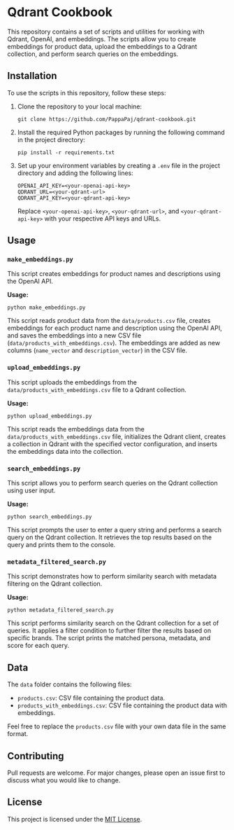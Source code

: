 # Qdrant Cookbook

This repository contains a set of scripts and utilities for working with Qdrant, OpenAI, and embeddings. The scripts allow you to create embeddings for product data, upload the embeddings to a Qdrant collection, and perform search queries on the embeddings.

## Installation

To use the scripts in this repository, follow these steps:

1. Clone the repository to your local machine:

   ```
   git clone https://github.com/PappaPaj/qdrant-cookbook.git
   ```

2. Install the required Python packages by running the following command in the project directory:

   ```
   pip install -r requirements.txt
   ```

3. Set up your environment variables by creating a `.env` file in the project directory and adding the following lines:

   ```
   OPENAI_API_KEY=<your-openai-api-key>
   QDRANT_URL=<your-qdrant-url>
   QDRANT_API_KEY=<your-qdrant-api-key>
   ```

   Replace `<your-openai-api-key>`, `<your-qdrant-url>`, and `<your-qdrant-api-key>` with your respective API keys and URLs.

## Usage

### `make_embeddings.py`

This script creates embeddings for product names and descriptions using the OpenAI API.

**Usage:**

```
python make_embeddings.py
```

This script reads product data from the `data/products.csv` file, creates embeddings for each product name and description using the OpenAI API, and saves the embeddings into a new CSV file (`data/products_with_embeddings.csv`). The embeddings are added as new columns (`name_vector` and `description_vector`) in the CSV file.

### `upload_embeddings.py`

This script uploads the embeddings from the `data/products_with_embeddings.csv` file to a Qdrant collection.

**Usage:**

```
python upload_embeddings.py
```

This script reads the embeddings data from the `data/products_with_embeddings.csv` file, initializes the Qdrant client, creates a collection in Qdrant with the specified vector configuration, and inserts the embeddings data into the collection.

### `search_embeddings.py`

This script allows you to perform search queries on the Qdrant collection using user input.

**Usage:**

```
python search_embeddings.py
```

This script prompts the user to enter a query string and performs a search query on the Qdrant collection. It retrieves the top results based on the query and prints them to the console.

### `metadata_filtered_search.py`

This script demonstrates how to perform similarity search with metadata filtering on the Qdrant collection.

**Usage:**

```
python metadata_filtered_search.py
```

This script performs similarity search on the Qdrant collection for a set of queries. It applies a filter condition to further filter the results based on specific brands. The script prints the matched persona, metadata, and score for each query.

## Data

The `data` folder contains the following files:

- `products.csv`: CSV file containing the product data.
- `products_with_embeddings.csv`: CSV file containing the product data with embeddings.

Feel free to replace the `products.csv` file with your own data file in the same format.

## Contributing

Pull requests are welcome. For major changes, please open an issue first to discuss what you would like to change.

## License

This project is licensed under the [MIT License](https://opensource.org/licenses/MIT).
